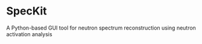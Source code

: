 # SpecKit
A Python-based GUI tool for neutron spectrum reconstruction using neutron activation analysis
